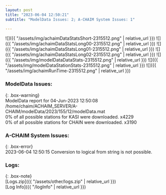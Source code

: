 ```yaml
---
layout: post
title: "2023-06-04 12:50:21"
subtitle: "ModelData Issues: 2; A-CHAIM System Issues: 1"

---
```


![]({{ "/assets/img/achaimDataStatsShort-2315512.png" | relative_url }})
![]({{ "/assets/img/achaimDataStatsLong00-2315512.png" | relative_url }})
![]({{ "/assets/img/achaimDataStatsLong01-2315512.png" | relative_url }})
![]({{ "/assets/img/achaimDataStatsLong02-2315512.png" | relative_url }})
![]({{ "/assets/img/modelDataDataStats-2315512.png" | relative_url }})
![]({{ "/assets/img/modelDataStationStats-2315512.png" | relative_url }})
![]({{ "/assets/img/achaimRunTime-2315512.png" | relative_url }})


### ModelData Issues:  
  
{: .box-warning}  
 ModelData report for 04-Jun-2023 12:50:08   
 /home/chaim/ACHAIM_SERVER/A-CHAIM/modelData/2023/155/12/modelData.mat   
 0% of all possible stations for KASI were downloaded. x4229   
 0% of all possible stations for CHAIN were downloaded. x3190   
  
### A-CHAIM System Issues:  
  
{: .box-error}  
2023-06-04 12:50:15 Conversion to logical from string is not possible.  

### Logs:  
  
{: .box-note}  
[Logs.zip]({{ "/assets/other/logs.zip" | relative_url }})  
[Log Info]({{ "/logInfo" | relative_url }})  
